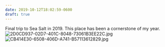 ```yaml
---
date: 2019-10-12T18:02:59-0600
draft: true
---
```




Final trip to Sea Salt in 2019\. This place has been a cornerstone of my year. ![2D0CD937-02D7-401C-8048-73061B3EE22C.jpg](https://ianwhitney.micro.blog/uploads/2019/29e82a6242.jpg) ![CB414E30-6508-406D-A741-B57113612829.jpg](https://ianwhitney.micro.blog/uploads/2019/58f0dd5439.jpg)



